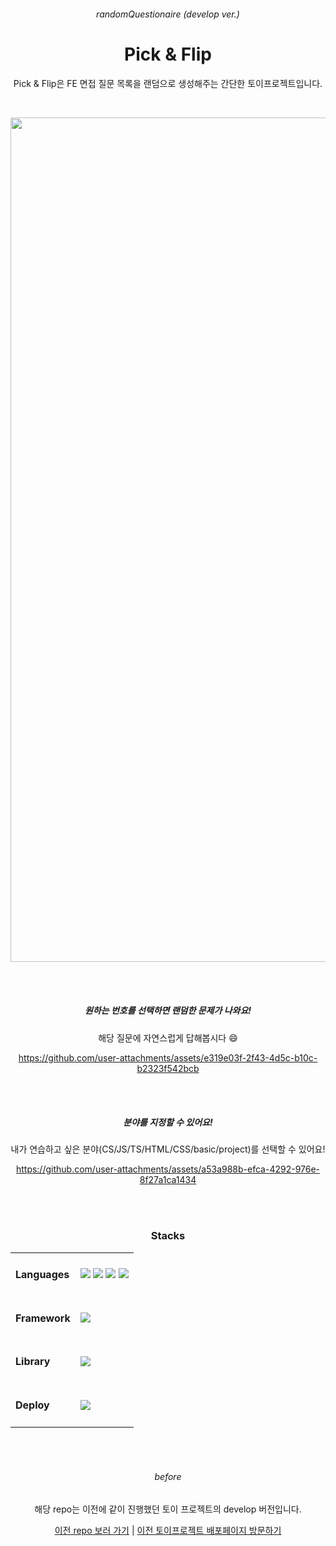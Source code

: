 <div align="center">

###### randomQuestionaire (develop ver.)

# Pick & Flip

Pick & Flip은 FE 면접 질문 목록을 랜덤으로 생성해주는 간단한 토이프로젝트입니다.

<br />

<p align="center">
<img width="1351" alt="main page" src="https://github.com/user-attachments/assets/1dfe4cdb-9794-485f-9fac-429625286dc8" />
</p>

<br />
<br />

##### 원하는 번호를 선택하면 랜덤한 문제가 나와요!

해당 질문에 자연스럽게 답해봅시다 😄

https://github.com/user-attachments/assets/e319e03f-2f43-4d5c-b10c-b2323f542bcb

<br />
<br />

##### 분야를 지정할 수 있어요!

내가 연습하고 싶은 분야(CS/JS/TS/HTML/CSS/basic/project)를 선택할 수 있어요!

https://github.com/user-attachments/assets/a53a988b-efca-4292-976e-8f27a1ca1434

<br />
<br />

<h3>Stacks</h3>

<table>
  <tr>
    <td><h4>Languages</h4></td>
    <td>
      <img src="https://img.shields.io/badge/HTML5-E34F26?style=flat-square&logo=html5&logoColor=white">
      <img src="https://img.shields.io/badge/CSS3-1572B6?style=flat-square&logo=css3&logoColor=white">
      <img src="https://img.shields.io/badge/sass-CC6699?style=flat-square&logo=sass&logoColor=white">
      <img src="https://img.shields.io/badge/TypeScript-3178C6?style=flat-square&logo=typescript&logoColor=white">
    </td>
  </tr>
  <tr>
    <td><h4>Framework</h4></td>
    <td>
      <img src="https://img.shields.io/badge/next.js-000?style=flat-square&logo=next.js&logoColor=white">
    </td>
  </tr>
  <tr>
    <td><h4>Library</h4></td>
    <td>
      <img src="https://img.shields.io/badge/mui-007FFF?style=flat-square&logo=mui&logoColor=white">
    </td>
  </tr>
  <tr>
    <td><h4>Deploy</h4></td>
    <td>
      <img src="https://img.shields.io/badge/netlify-00C7B7?style=flat-square&logo=netlify&logoColor=white">
    </td>
  </tr>
</table>

<br />
<br />

###### before

해당 repo는 이전에 같이 진행했던 토이 프로젝트의 develop 버전입니다.

[이전 repo 보러 가기](https://github.com/55555-Jyeon/random-questions) | [이전 토이프로젝트 배포페이지 방문하기](https://pick-random-questions.netlify.app/)

</div>
